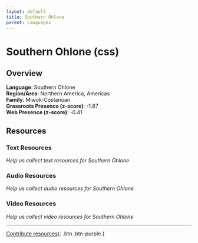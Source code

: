 ```yaml
---
layout: default
title: Southern Ohlone
parent: Languages
---
```


# Southern Ohlone (css)

## Overview

**Language**: Southern Ohlone  
**Region/Area**: Northern America, Americas  
**Family**: Miwok-Costanoan  
**Grassroots Presence (z-score)**: -1.87  
**Web Presence (z-score)**: -0.41  

## Resources

### Text Resources
*Help us collect text resources for Southern Ohlone*

### Audio Resources
*Help us collect audio resources for Southern Ohlone*

### Video Resources
*Help us collect video resources for Southern Ohlone*

---

[Contribute resources](https://forms.office.com/e/1SfLJx3u1r){: .btn .btn-purple }
